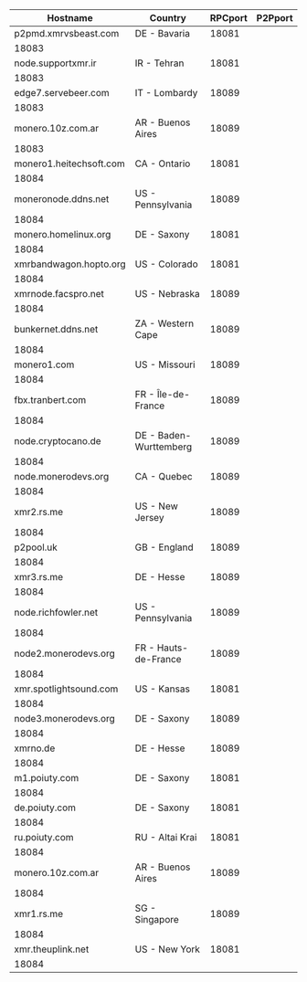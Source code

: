 Hostname | Country | RPCport | P2Pport
--- | --- | --- | ---
p2pmd.xmrvsbeast.com | DE - Bavaria | 18081
 | 18083
node.supportxmr.ir | IR - Tehran | 18081
 | 18083
edge7.servebeer.com | IT - Lombardy | 18089
 | 18083
monero.10z.com.ar | AR - Buenos Aires | 18089
 | 18083
monero1.heitechsoft.com | CA - Ontario | 18081
 | 18084
moneronode.ddns.net | US - Pennsylvania | 18089
 | 18084
monero.homelinux.org | DE - Saxony | 18081
 | 18084
xmrbandwagon.hopto.org | US - Colorado | 18081
 | 18084
xmrnode.facspro.net | US - Nebraska | 18089
 | 18084
bunkernet.ddns.net | ZA - Western Cape | 18089
 | 18084
monero1.com | US - Missouri | 18089
 | 18084
fbx.tranbert.com | FR - Île-de-France | 18089
 | 18084
node.cryptocano.de | DE - Baden-Wurttemberg | 18089
 | 18084
node.monerodevs.org | CA - Quebec | 18089
 | 18084
xmr2.rs.me | US - New Jersey | 18089
 | 18084
p2pool.uk | GB - England | 18089
 | 18084
xmr3.rs.me | DE - Hesse | 18089
 | 18084
node.richfowler.net | US - Pennsylvania | 18089
 | 18084
node2.monerodevs.org | FR - Hauts-de-France | 18089
 | 18084
xmr.spotlightsound.com | US - Kansas | 18081
 | 18084
node3.monerodevs.org | DE - Saxony | 18089
 | 18084
xmrno.de | DE - Hesse | 18089
 | 18084
m1.poiuty.com | DE - Saxony | 18081
 | 18084
de.poiuty.com | DE - Saxony | 18081
 | 18084
ru.poiuty.com | RU - Altai Krai | 18081
 | 18084
monero.10z.com.ar | AR - Buenos Aires | 18089
 | 18084
xmr1.rs.me | SG - Singapore | 18089
 | 18084
xmr.theuplink.net | US - New York | 18081
 | 18084
